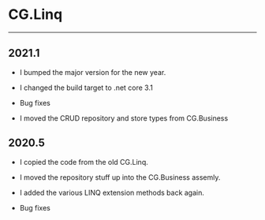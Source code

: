 # CG.Linq
---

## 2021.1

* I bumped the major version for the new year.

* I changed the build target to .net core 3.1

* Bug fixes

* I moved the CRUD repository and store types from CG.Business

## 2020.5

* I copied the code from the old CG.Linq.

* I moved the repository stuff up into the CG.Business assemly.

* I added the various LINQ extension methods back again.

* Bug fixes

